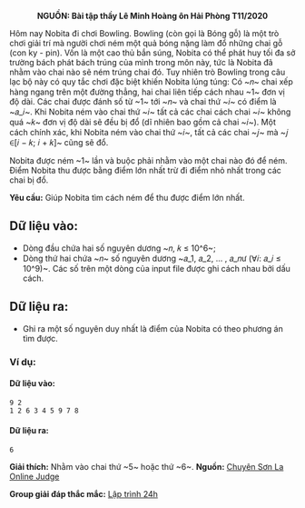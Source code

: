 **<center>NGUỒN: Bài tập thầy Lê Minh Hoàng ôn Hải Phòng T11/2020</center>**

Hôm nay Nobita đi chơi Bowling. Bowling (còn gọi là Bóng gỗ) là một trò chơi giải trí mà người chơi ném một quả bóng nặng làm đổ những chai gỗ (con ky - pin). Vốn là một cao thủ bắn súng, Nobita có thể phát huy tối đa sở trường bách phát bách trúng của mình trong môn này, tức là Nobita đã nhằm vào chai nào sẽ ném trúng chai đó. Tuy nhiên trò Bowling trong câu lạc bộ này có quy tắc chơi đặc biệt khiến Nobita lúng túng: Có ~𝑛~ chai xếp hàng ngang trên một đường thẳng, hai chai liên tiếp cách nhau ~1~ đơn vị độ dài. Các chai được đánh số từ ~1~ tới ~𝑛~ và chai thứ ~𝑖~ có điểm là ~𝑎_𝑖~. Khi Nobita ném vào chai thứ ~𝑖~ tất cả các chai cách chai ~𝑖~ không quá ~𝑘~ đơn vị độ dài sẽ đều bị đổ (dĩ nhiên bao gồm cả chai ~𝑖~). Một cách chính xác, khi Nobita ném vào chai thứ ~𝑖~, tất cả các chai ~𝑗~ mà ~𝑗 ∈[𝑖 − 𝑘; 𝑖 + 𝑘]~ cũng sẽ đổ.

Nobita được ném ~1~ lần và buộc phải nhằm vào một chai nào đó để ném. Điểm Nobita thu được bằng điểm lớn nhất trừ đi điểm nhỏ nhất trong các chai bị đổ.

**Yêu cầu:** Giúp Nobita tìm cách ném để thu được điểm lớn nhất.

## Dữ liệu vào:
- Dòng đầu chứa hai số nguyên dương ~𝑛, 𝑘 ≤ 10^6~;
- Dòng thứ hai chứa ~𝑛~ số nguyên dương ~𝑎_1, 𝑎_2, … , 𝑎_𝑛ư (∀𝑖: 𝑎_𝑖 ≤ 10^9)~. Các số trên một dòng của input file được ghi cách nhau bởi dấu cách.

## Dữ liệu ra:
- Ghi ra một số nguyên duy nhất là điểm của Nobita có theo phương án tìm được.

### Ví dụ:
#### Dữ liệu vào:
```
9 2
1 2 6 3 4 5 9 7 8
```

#### Dữ liệu ra:
```
6
```

**Giải thích:** Nhằm vào chai thứ ~5~ hoặc thứ ~6~.
**Nguồn:** [Chuyên Sơn La Online Judge](http://csloj.ddns.net/)

**Group giải đáp thắc mắc:** [Lập trình 24h](https://www.facebook.com/groups/1386904321519984)
